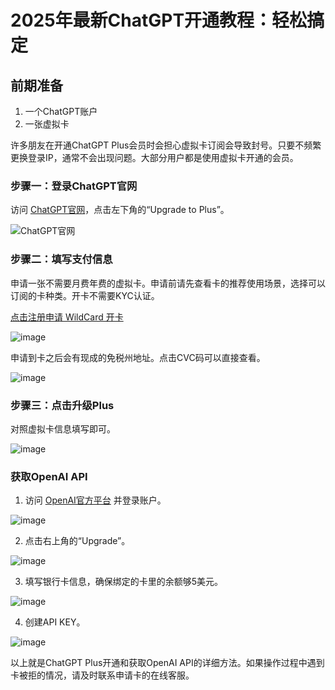 # 2025年最新ChatGPT开通教程：轻松搞定

## 前期准备

1. 一个ChatGPT账户
2. 一张虚拟卡

许多朋友在开通ChatGPT Plus会员时会担心虚拟卡订阅会导致封号。只要不频繁更换登录IP，通常不会出现问题。大部分用户都是使用虚拟卡开通的会员。

### 步骤一：登录ChatGPT官网

访问 [ChatGPT官网](https://chat.openai.com/)，点击左下角的“Upgrade to Plus”。

![ChatGPT官网](https://github.com/rogergreenwood99/ChatGPT/assets/169865439/c6d8d5a6-24eb-4a98-bdbb-706c408304b5)

### 步骤二：填写支付信息

申请一张不需要月费年费的虚拟卡。申请前请先查看卡的推荐使用场景，选择可以订阅的卡种类。开卡不需要KYC认证。

[点击注册申请 WildCard 开卡](https://bit.ly/bewildcard)

![image](https://github.com/rogergreenwood99/ChatGPT/assets/169865439/4bae777e-98de-4eae-aaaa-c37077de0937)


申请到卡之后会有现成的免税州地址。点击CVC码可以直接查看。

![image](https://github.com/rogergreenwood99/ChatGPT/assets/169865439/309e0148-68f7-45da-9f98-a807e74202bc)


### 步骤三：点击升级Plus

对照虚拟卡信息填写即可。

![image](https://github.com/rogergreenwood99/ChatGPT/assets/169865439/f8e50dfb-05e1-4bcd-ae7b-377d5b3d2f72)


### 获取OpenAI API

1. 访问 [OpenAI官方平台](http://playground.openai.com/) 并登录账户。

![image](https://github.com/rogergreenwood99/ChatGPT/assets/169865439/da7a8a6b-fcc1-4389-a529-1ddd677dc4b9)


2. 点击右上角的“Upgrade”。

![image](https://github.com/rogergreenwood99/ChatGPT/assets/169865439/adb24d0c-6b02-4f5e-8663-5bf738b0f64a)


3. 填写银行卡信息，确保绑定的卡里的余额够5美元。

![image](https://github.com/rogergreenwood99/ChatGPT/assets/169865439/f43eff12-1606-4dec-b8d5-a756547bd8db)


4. 创建API KEY。

![image](https://github.com/rogergreenwood99/ChatGPT/assets/169865439/a080c779-7aad-4dfe-aa1e-c7ae065c7d6d)


以上就是ChatGPT Plus开通和获取OpenAI API的详细方法。如果操作过程中遇到卡被拒的情况，请及时联系申请卡的在线客服。

